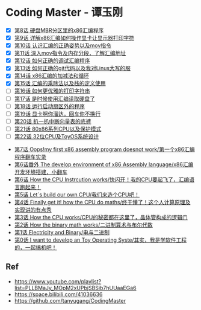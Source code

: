 # Coding Master - 谭玉刚

* [x] [第8话 硬盘MBR分区里的x86汇编程序](./ch08)
* [x] [第9话 详解x86汇编如何操作显卡让显示器打印字符](./ch09)
* [x] [第10话 认识汇编的正确姿势以及mov指令](./ch10)
* [x] [第11话 深入mov指令及内存分段，了解汇编地址](./ch11)
* [x] [第12话 如何正确的调试汇编程序](./ch12)
* [x] [第13话 如何正确的git代码以及我对Linus大写的服](./ch13)
* [x] [第14话 x86汇编的加减法和循环](./ch14)
* [x] [第15话 汇编的乘除法以及栈的定义使用](./ch15)
* [ ] [第16话 如何更优雅的打印字符串](./ch016)
* [ ] [第17话 是时候使用汇编读取硬盘了](./ch017)
* [ ] [第18话 运行启动扇区外的程序](./ch018)
* [ ] [第19话 显卡啊你溜达，回车你不换行](./ch019)
* [ ] [第20话 扒一扒中断向量表的底裤](./ch020)
* [ ] [第21话 80x86系列CPU以及保护模式](./ch021)
* [ ] [第22话 32位CPU及ToyOS系统设计](./ch022)
* [第7话 Oops!my first x86 assembly program doesnot work/第一个x86汇编程序翻车实录](./07/)
* [第6话番外 The develop environment of x86 Assembly language/x86汇编开发环境搭建，小翻车](./06/b.md)
* [第6话 How the CPU Instrcution works/快闪开！我的CPU要起飞了，汇编语言跑起来！](./06/a.md)
* [第5话 Let`s build our own CPU/我们来造个CPU吧！](./05/)
* [第4话 Finally get it! how the CPU do maths/终于懂了！这个人计算原理及实现讲的有点秀](./04/)
* [第3话 How the CPU works/CPU的秘密都在这里了，晶体管构成的逻辑门](./03/)
* [第2话 How the binary math works/二进制算术与布尔代数](./02/)
* [第1话 Electricity and Binary/电与二进制](./01/)
* [第0话 I want to develop an Toy Operating Syste/其实，我是学软件工程的，一起搞机吧！](./00/)

## Ref

* <https://www.youtube.com/playlist?list=PLLBMaJy_MOpM2xUPbjSBSib7hUUaaEGa6>
* <https://space.bilibili.com/41036636>
* <https://github.com/tanyugang/CodingMaster>
